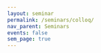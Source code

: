 ```yaml
---
layout: seminar
permalink: /seminars/colloq/
nav_parent: Seminars
events: false
sem_page: true
---
```

